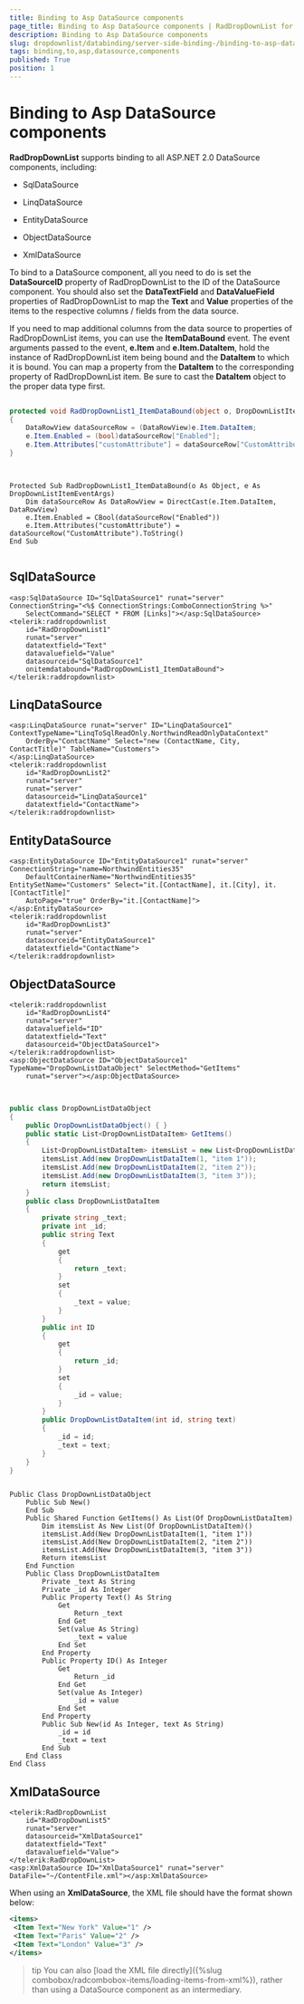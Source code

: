 ```yaml
---
title: Binding to Asp DataSource components
page_title: Binding to Asp DataSource components | RadDropDownList for ASP.NET AJAX Documentation
description: Binding to Asp DataSource components
slug: dropdownlist/databinding/server-side-binding-/binding-to-asp-datasource-components
tags: binding,to,asp,datasource,components
published: True
position: 1
---
```


# Binding to Asp DataSource components



**RadDropDownList** supports binding to all ASP.NET 2.0 DataSource components, including:

* SqlDataSource

* LinqDataSource

* EntityDataSource

* ObjectDataSource

* XmlDataSource

To bind to a DataSource component, all you need to do is set the **DataSourceID** property of RadDropDownList to the ID of the DataSource component. You should also set the **DataTextField** and **DataValueField** properties of RadDropDownList to map the **Text** and **Value** properties of the items to the respective columns / fields from the data source.

If you need to map additional columns from the data source to properties of RadDropDownList items, you can use the **ItemDataBound** event. The event arguments passed to the event, **e.Item** and **e.Item.DataItem**, hold the instance of RadDropDownList item being bound and the **DataItem** to which it is bound. You can map a property from the **DataItem** to the corresponding property of RadDropDownList item. Be sure to cast the **DataItem** object to the proper data type first.



````C#
	
protected void RadDropDownList1_ItemDataBound(object o, DropDownListItemEventArgs e)
{
	DataRowView dataSourceRow = (DataRowView)e.Item.DataItem;
	e.Item.Enabled = (bool)dataSourceRow["Enabled"];
	e.Item.Attributes["customAttribute"] = dataSourceRow["CustomAttribute"].ToString();
}
	
````
````VB.NET

Protected Sub RadDropDownList1_ItemDataBound(o As Object, e As DropDownListItemEventArgs)
	Dim dataSourceRow As DataRowView = DirectCast(e.Item.DataItem, DataRowView)
	e.Item.Enabled = CBool(dataSourceRow("Enabled"))
	e.Item.Attributes("customAttribute") = dataSourceRow("CustomAttribute").ToString()
End Sub
	
````


## SqlDataSource

````ASPNET
<asp:SqlDataSource ID="SqlDataSource1" runat="server" ConnectionString="<%$ ConnectionStrings:ComboConnectionString %>"
	SelectCommand="SELECT * FROM [Links]"></asp:SqlDataSource>
<telerik:raddropdownlist
	id="RadDropDownList1"
	runat="server"
	datatextfield="Text"
	datavaluefield="Value"
	datasourceid="SqlDataSource1"
	onitemdatabound="RadDropDownList1_ItemDataBound">
</telerik:raddropdownlist>
````



## LinqDataSource

````ASPNET
<asp:LinqDataSource runat="server" ID="LinqDataSource1" ContextTypeName="LinqToSqlReadOnly.NorthwindReadOnlyDataContext"
	OrderBy="ContactName" Select="new (ContactName, City, ContactTitle)" TableName="Customers">
</asp:LinqDataSource>
<telerik:raddropdownlist
	id="RadDropDownList2"
	runat="server"
	runat="server"
	datasourceid="LinqDataSource1"
	datatextfield="ContactName">
</telerik:raddropdownlist>
````



## EntityDataSource

````ASPNET
<asp:EntityDataSource ID="EntityDataSource1" runat="server" ConnectionString="name=NorthwindEntities35"
	DefaultContainerName="NorthwindEntities35" EntitySetName="Customers" Select="it.[ContactName], it.[City], it.[ContactTitle]"
	AutoPage="true" OrderBy="it.[ContactName]">
</asp:EntityDataSource>
<telerik:raddropdownlist
	id="RadDropDownList3"
	runat="server"
	datasourceid="EntityDataSource1"
	datatextfield="ContactName">
</telerik:raddropdownlist>
````



## ObjectDataSource

````ASPNET
<telerik:raddropdownlist
	id="RadDropDownList4"
	runat="server"
	datavaluefield="ID"
	datatextfield="Text"
	datasourceid="ObjectDataSource1">    
</telerik:raddropdownlist>
<asp:ObjectDataSource ID="ObjectDataSource1" TypeName="DropDownListDataObject" SelectMethod="GetItems"
	runat="server"></asp:ObjectDataSource>
	
````





````C#
	
public class DropDownListDataObject
{
	public DropDownListDataObject() { }
	public static List<DropDownListDataItem> GetItems()
	{
		List<DropDownListDataItem> itemsList = new List<DropDownListDataItem>();
		itemsList.Add(new DropDownListDataItem(1, "item 1"));
		itemsList.Add(new DropDownListDataItem(2, "item 2"));
		itemsList.Add(new DropDownListDataItem(3, "item 3"));
		return itemsList;
	}
	public class DropDownListDataItem
	{
		private string _text;
		private int _id;
		public string Text
		{
			get
			{
				return _text;
			}
			set
			{
				_text = value;
			}
		}
		public int ID
		{
			get
			{
				return _id;
			}
			set
			{
				_id = value;
			}
		}
		public DropDownListDataItem(int id, string text)
		{
			_id = id;
			_text = text;
		}
	}
}
````
````VB.NET
	
Public Class DropDownListDataObject
	Public Sub New()
	End Sub
	Public Shared Function GetItems() As List(Of DropDownListDataItem)
		Dim itemsList As New List(Of DropDownListDataItem)()
		itemsList.Add(New DropDownListDataItem(1, "item 1"))
		itemsList.Add(New DropDownListDataItem(2, "item 2"))
		itemsList.Add(New DropDownListDataItem(3, "item 3"))
		Return itemsList
	End Function
	Public Class DropDownListDataItem
		Private _text As String
		Private _id As Integer
		Public Property Text() As String
			Get
				Return _text
			End Get
			Set(value As String)
				_text = value
			End Set
		End Property
		Public Property ID() As Integer
			Get
				Return _id
			End Get
			Set(value As Integer)
				_id = value
			End Set
		End Property
		Public Sub New(id As Integer, text As String)
			_id = id
			_text = text
		End Sub
	End Class
End Class
````


## XmlDataSource

````ASPNET
<telerik:RadDropDownList
	id="RadDropDownList5"
	runat="server"
	datasourceid="XmlDataSource1"
	datatextfield="Text"
	datavaluefield="Value">
</telerik:RadDropDownList>
<asp:XmlDataSource ID="XmlDataSource1" runat="server" DataFile="~/ContentFile.xml"></asp:XmlDataSource>
````



When using an **XmlDataSource**, the XML file should have the format shown below:

````XML
<items>
 <Item Text="New York" Value="1" />
 <Item Text="Paris" Value="2" />
 <Item Text="London" Value="3" />
</items>
````



>tip You can also [load the XML file directly]({%slug combobox/radcombobox-items/loading-items-from-xml%}), rather than using a DataSource component as an intermediary.
>


